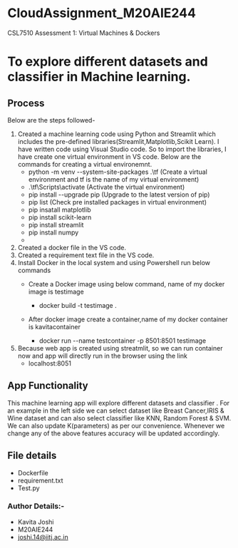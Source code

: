 # CloudAssignment_M20AIE244
CSL7510 Assessment 1: Virtual Machines &amp; Dockers

# To explore different datasets and classifier in Machine learning.
 
## Process
Below are the steps followed-
1) Created a machine learning code using Python and Streamlit which includes the pre-defined libraries(Streamlit,Matplotlib,Scikit Learn).
I have written code using Visual Studio code. So to import the libraries, I have create one virtual environment in VS code.
Below are the commands for creating a virtual environemnt.
      - python -m venv --system-site-packages .\tf  (Create a virtual environment and tf is the name of my virtual environment)
      - .\tf\Scripts\activate (Activate the virtual environment)
      - pip install --upgrade pip (Upgrade to the latest version of pip)
      - pip list (Check pre installed packages in virtual environment)
      - pip insatall matplotlib 
      - pip install scikit-learn
      - pip install streamlit
      - pip install numpy
      - 
2) Created a docker file in the VS code.
3) Created a requirement text file in the VS code.
4) Install Docker in the local system and using Powershell run below commands
     - Create a Docker image using below command, name of my docker image is testimage
         - docker build -t testimage .

     - After docker image create a container,name of my docker container is kavitacontainer
         - docker run --name testcontainer -p 8501:8501 testimage
5) Because web app is created using streatmlit, so we can run container now and app will directly run in the browser 
   using the link
   - localhost:8051



## App Functionality
This machine learning app will explore different datasets and classifier . 
For an example in the left side we can select dataset like Breast Cancer,IRIS & Wine dataset and can 
also select classifier like KNN, Random Forest & SVM.
We can also update K(parameters) as per our convenience.
Whenever we change any of the above features accuracy will be updated accordingly.


## File details
- Dockerfile 
- requirement.txt
- Test.py


### Author Details:-
-  Kavita Joshi 
-  M20AIE244
-  joshi.14@iitj.ac.in 
  


